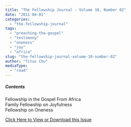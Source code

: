 ```yaml
---
title: "The Fellowship Journal - Volume 10, Number 02"
date: "2011-04-01"
categories: 
  - "the-fellowship-journal"
tags: 
  - "preaching-the-gospel"
  - "testimony"
  - "oneness"
  - "joy"
  - "africa"
slug: "the-fellowship-journal-volume-10-number-02"
author: "Titus Chu"
mediaType: 
  - "read"
---
```


##### Contents

Fellowship in the Gospel From Africa  
Family Fellowship on Joyfulness  
Fellowship on Oneness

[Click Here to View or Download this Issue](/wp-content/uploads/fj-2011-04-vol-10-num-02.pdf)
